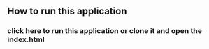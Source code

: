 ## How to run this application
### click here to run this application or clone it and open the index.html
